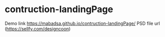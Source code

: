 # contruction-landingPage
Demo link https://mabadsa.github.io/contruction-landingPage/
PSD file url (https://sellfy.com/designcoon)
